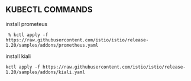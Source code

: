 ## KUBECTL COMMANDS

install prometeus 

```
 % kctl apply -f https://raw.githubusercontent.com/istio/istio/release-1.20/samples/addons/prometheus.yaml
```

install kiali
```
kctl apply -f https://raw.githubusercontent.com/istio/istio/release-1.20/samples/addons/kiali.yaml    
```